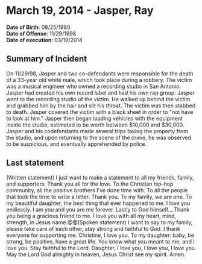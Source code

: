 # March 19, 2014 - Jasper, Ray

**Date of Birth**: 08/25/1980<br/>
**Date of Offense**: 11/29/1998<br/>
**Date of execution**: 03/19/2014<br/>

## Summary of Incident
On 11/29/98, Jasper and two co-defendants were responsible for the death of a 33-year old white male, which took place during a robbery. The victim was a musical engineer who owned a recording studio in San Antonio. Jasper had created his own record label and had his own rap group. Jasper went to the recording studio of the victim. He walked up behind the victim and grabbed him by the hair and slit his throat. The victim was then stabbed to death. Jasper covered the victim with a black sheet in order to "not have to look at him." Jasper then began loading vehicles with the equipment inside the studio, estimated to be worth between $10,000 and $30,000. Jasper and his codefendants made several trips taking the property from the studio, and upon returning to the scene of the crime, he was observed to be suspicious, and eventually apprehended by police.

## Last statement
(Written statement) I just want to make a statement to all my friends, family, and supporters. Thank you all for the love. To the Christian hip-hop community, all the positive brothers I've done time with. To all the people that took the time to write a letter. Thank you. To my family, we are one. To my beautiful daughter, the best thing that ever happened to me. I love you endlessly. I am you and you are me forever. Lastly to God himself....Thank you being a gracious friend to me. I love you with all my heart, mind, strength, in Jesus name.@@(Spoken statement) I want to say to my family, please take care of each other, stay strong and faithful to God. I thank everyone for supporting me. Christine, I love you. To my daughter: baby, be strong, be positive, have a great life. You know what you meant to me, and I love you. Stay faithful to the Lord. Daughter, I love you, I love you, I love you. May the Lord God almighty in heaven, Jesus Christ see my spirit. Amen.
